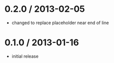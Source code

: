 # 0.2.0 / 2013-02-05

  - changed to replace placeholder near end of line

# 0.1.0 / 2013-01-16

  - initial release

